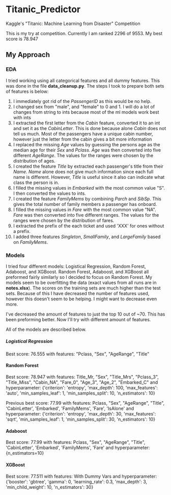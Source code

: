 # Titanic_Predictor
Kaggle's "Titanic: Machine Learning from Disaster" Competition

This is my try at competition.  Currently I am ranked 2296 of 9553.  My best score is 78.947

## My Approach
### EDA
I tried working using all categorical features and all dummy features.  This was done in the file **data_cleanup.py**. The steps I took to prepare both sets of features is below:

1. I immediately got rid of the _PassengerID_ as this would be no help.
2. I changed sex from "male",  and "female" to 0 and 1.  I will do a lot of changes from string to ints because most of the ml models work best with ints
3. I extracted the first letter from the _Cabin_ feature, converted it to an int and set it as the _CabinLetter_.  This is done because alone _Cabin_ does not tell us much.  Most of the passengers have a unique cabin number, however just the letter from the cabin gives a bit more information
3. I replaced the missing _Age_ values by guessing the persons age as the median age for their _Sex_ and _Pclass_.  _Age_ was then converted into five different _AgeRange_.  The values for the ranges were chosen by the distribution of ages.
4. I created the feature _Title_ by extracted each passenger's title from their _Name_.  _Name_ alone does not give much information since each full name is different.  However, _Title_ is useful since it also can indicate what class the person is in.
5. I filled the missing values in _Embarked_ with the most common value "S".  I then converted the values to ints.
6. I created the feature _FamilyMems_ by combining _Parch_ and _SibSp_.  This gives the total number of family members a passenger has onboard.
7. I filled the missing values in _Fare_ with the most common value "NA".  _Fare_ was then converted into five different ranges.  The values for the ranges were chosen
by the distribution of fares.
8. I extracted the prefix of the each ticket and used 'XXX' for ones without a prefix.
9. I added three features _Singleton_, _SmallFamily_, and _LargeFamily_ based on _FamilyMems_.


### Models
I tried four different models: Logistical Regression, Random Forest, Adaboost, and XGBoost.  Random Forest, Adaboost, and XGBoost all preformed fairly similarly so I decided to focus on Random Forest.  My models seem to be overfitting the data (exact values from all runs are in **notes.xlsx**).  The scores on the training sets are much higher than the test sets.  Because of this I have decreased the number of features used, however this doesn't seem to be helping. I might want to decrease even more.

I've decreased the amount of features to just the top 10 out of ~70.  This has been preforming better. Now I'll try with different amount of features.

All of the models are described below.

##### Logistical Regression
Best score: 76.555 with features: "Pclass, "Sex", "AgeRange", "Title"

#### Random Forest
Best score: 78.947 with features: Title_Mr, "Sex", "Title_Mrs", "Pclass_3", "Title_Miss", "Cabin_NA", "Fare_0", "Age_3", "Age_2", "Embarked_C" and hyperparameter: {'criterion': 'entropy', 'max_depth': 100, 'max_features': 'auto', 'min_samples_leaf': 1, 'min_samples_split': 10, 'n_estimators': 10}

Previous best score: 77.99 with features: Pclass, "Sex", "AgeRange", "Title", 'CabinLetter', 'Embarked', 'FamilyMems', 'Fare', 'IsAlone' and hyperparameter: {'criterion': 'entropy', 'max_depth': 30, 'max_features': 'sqrt', 'min_samples_leaf': 1, 'min_samples_split': 30, 'n_estimators': 10}

#### Adaboost
Best score: 77.99 with features: Pclass, "Sex", "AgeRange", "Title", 'CabinLetter', 'Embarked', 'FamilyMems', 'Fare' and hyperparameter: {n_estimators=10}

#### XGBoost
Best score: 77.511 with features: With Dummy Vars and hyperparameter: {'booster': 'gbtree', 'gamma': 0, 'learning_rate': 0.3, 'max_depth': 3, 'min_child_weight': 10, 'n_estimators': 30}
